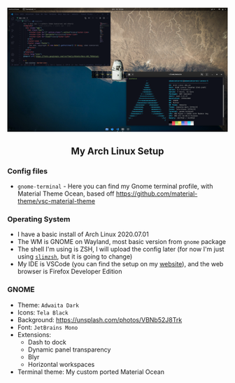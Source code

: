 <p align="center">
<img src="screenshot.png">
</p>
<h2 align="center">
My Arch Linux Setup
</h2>

### Config files

- `gnome-terminal` - Here you can find my Gnome terminal profile, with Material Theme Ocean, based off https://github.com/material-theme/vsc-material-theme

### Operating System

- I have a basic install of Arch Linux 2020.07.01
- The WM is GNOME on Wayland, most basic version from `gnome` package
- The shell I'm using is ZSH, I will upload the config later (for now I'm just using [`slimzsh`](https://github.com/changs/slimzsh), but it is going to change)
- My IDE is VSCode (you can find the setup on my [website](https://siekierski.ml/uses)), and the web browser is Firefox Developer Edition

### GNOME

- Theme: `Adwaita Dark`
- Icons: `Tela Black`
- Background: https://unsplash.com/photos/VBNb52J8Trk
- Font: `JetBrains Mono`
- Extensions:
  - Dash to dock
  - Dynamic panel transparency
  - Blyr
  - Horizontal workspaces
- Terminal theme: My custom ported Material Ocean

